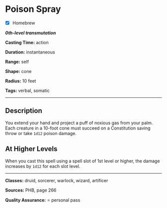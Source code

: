 # Poison Spray

- [x] Homebrew

***0th-level transmutation***

**Casting Time:** action

**Duration:** instantaneous

**Range:** self

**Shape:** cone

**Radius:** 10 feet

**Tags:** verbal, somatic

---

## Description
You extend your hand and project a puff of noxious gas from your palm. Each creature in a 10-foot cone must succeed on a Constitution saving throw or take `1d12` poison damage.

## At Higher Levels
When you cast this spell using a spell slot of 1st level or higher, the damage increases by `1d12` for each slot level.

---

**Classes:** druid, sorcerer, warlock, wizard, artificer

**Sources:** PHB, page 266

**Quality Assurance:** :star: personal pass
